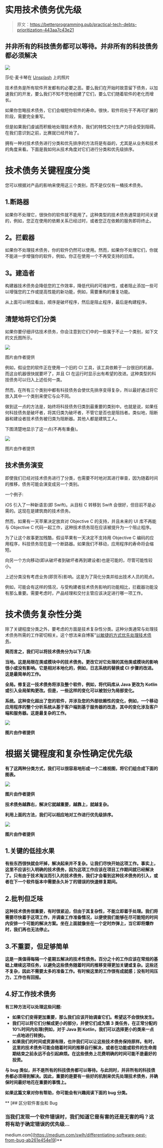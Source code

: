 # 实用技术债务优先级

> 原文：<https://betterprogramming.pub/practical-tech-debts-prioritization-443aa7c43e21>

## 并非所有的科技债务都可以等待。并非所有的科技债务都必须解决

![](img/d85721d81584c8140435b5abad9669e6.png)

莎伦·麦卡琴在 [Unsplash](https://unsplash.com?utm_source=medium&utm_medium=referral) 上的照片

技术债务是所有软件开发都有的必要之恶。要么我们在开始时故意留下债务，以加速我们的开发，要么我们不知不觉地创建了它们，要么它们随着软件的老化而增长。

如果你忽略技术债务，它们会缩短你软件的寿命。很快，软件将处于不再可扩展的阶段，需要完全重写。

但是如果我们虔诚而积极地处理技术债务，我们的特性交付生产力将会受到阻碍。在我们意识到之前，比赛就已经开始了。

拥有一种对技术债务进行分类和优先排序的方法将是有益的，尤其是从业务和技术的角度来看。下面是我如何从技术角度对它们进行分类和优先级排序。

# 技术债务关键程度分类

您可以根据对产品的影响来使用这三个类别，而不是仅仅有一桶技术债务。

## 1.**断路器**

如果你不处理它，很快你的软件就不能用了。这种类型的技术债务通常是时间关键的，例如，您正在使用的依赖关系已经过时，或者您正在依赖的服务即将终止。

## **2。拦截器**

如果你不处理技术债务，你的软件仍然可以使用。然而，如果你不处理它们，你就不能进一步增强你的软件，例如，你正在使用一个不再受支持的旧库。

## **3。建造者**

构建器技术债务会降低您的工作效率，降低代码的可维护性，或者阻止添加一些可以增强您的工作或提高性能的新功能，例如，需要重构的重复功能。

从上面可以明显看出，顺序是破坏程序，然后是阻止程序，最后是构建程序。

## 清楚地将它们分类

如果你要仔细评估技术债务，你会注意到它们中的一些属于不止一个类别，如下文的文氏图所示。

![](img/f5aa23e27215079dfcadbc7363689729.png)

图片由作者提供

例如，假设您的软件正在使用一个旧的 CI 工具，该工具依赖于一台很旧的机器，而这台机器很快就要坏了，并且 CI 在运行时显示出有希望的改进。这种类型的科技债务可以归入上述任何一类。

然而，在所有三个类别中都有科技债务会使优先排序变得复杂，所以最好通过将它放入其中一个类别来使它与众不同。

做到这一点的方法是，始终将科技债务归类到最重要的类别中。也就是说，如果任何科技债务是破坏者，将其归类为破坏者，不管它是否也是阻挡者。类似地，阻断器和建设者技术债务被归类为阻断器。其他人都是建筑工人。

下图清楚地显示了这一点(不再有重叠)。

![](img/aba0cd28c011f5d90cdb7bf3d5605f4c.png)

图片由作者提供

## 技术债务演变

即使我们已经对技术债务进行了分类，也需要不时地对其进行审查，因为随着时间的推移，债务可能会演变成另一个类别。

一个例子:

iOS 引入了一种新语言(即 Swift)。从目标 C 转移到 Swift 会很好，但目前不是必需的。这现在是建筑商的技术债务。

然而，如果有一天苹果决定放弃对 Objective C 的支持，并且未来的 UI 库不再能与 Objective C 代码一起工作，这种技术债务现在应该被提升为一个阻止程序。

为了让这个故事更加残酷，假设苹果有一天决定不支持用 Objective C 编码的应用程序，科技债务现在是一个断路器。如果我们不移动，应用程序的寿命将会缩短。

向另一个方向移动(即从破坏者到破坏者再到建设者)也是可能的，尽管可能性较小。

上述分类没有考虑业务(即货币)影响。这是为了简化分类并给出技术人员的观点。

例如，可能会有这样的情况，与受构建者技术债务影响的功能相比，拦截器功能没有那么重要。需要考虑时，产品经理和交付主管应该决定进行哪一项工作。

# 技术债务复杂性分类

除了关键程度分类之外，要考虑的方面是技术复杂性分类。这种分类通常与处理技术债务所需的工作密切相关。这个想法来自博客"[以敏捷的方式优先处理技术债务](https://www.panaya.com/blog/modern-alm/technical-debt-agile-way/)。

**简而言之，我们可以将技术债务分为以下几类:**

****当地**。这是局限在类或模块中的技术债务。更改它对它处理的其他类或模块的影响很小或没有影响。它是相对本地化的，例如，日志系统的替换或 CI 步骤的改进。这是最简单的工作。**

****全局**。修复这一技术债务将涉及整个软件，例如，将代码库从 Java 更改为 Kotlin 或引入全局架构更改。但是，一些这样的变化可以被划分为局部变化。**

****系统**。这种变化超出了您的软件，并涉及您的外部依赖性的变化，例如，一个移动应用程序的整个分析系统从基于客户端到基于服务器的改造，其中的变化涉及客户端和服务器。这是最复杂的工作。**

**![](img/909ca7b49c61dfb7c6c7ac030fd96031.png)**

**图片由作者提供**

# **根据关键程度和复杂性确定优先级**

**有了这两种分类方式，我们可以很容易地形成一个二维视图，将它们组合成下面的图表。**

**![](img/6655539d99407f5f2e908f4415bc7594.png)**

**图片由作者提供**

**技术债务越靠右，解决它就越重要，越靠上，就越复杂。**

**利用上面的方法，我们可以相应地对工作进行优先级排序。**

**![](img/01330439f074fa14c2695d1bf0110fdc.png)**

**图片由作者提供**

## **1.关键的低挂水果**

**有些东西很快就会坏掉，解决起来并不复杂。让我们尽快开始这项工作。事实上，这里不应该引入明确的技术债务，因为这项工作应该在项目工作期间就已经解决了。只有由于技术淘汰而引入的技术债务，我们才会看到这种技术债务的引入，或者在下一个软件版本中需要永久补丁的错误的快速修复期间。**

## **2.批判但乏味**

**这种技术债务很重要，有时很紧迫，但由于其复杂性，不能立即着手处理。我们将需要尽快着手这项工作，并调查工作准备情况，以便使我们能够在尽可能短的时间内安排一个可能的解决方案。坐在上面就像坐在一个定时炸弹上，当它即将爆炸时，我们再也无法停止。**

## **3.不重要，但足够简单**

**这是一类值得每隔一个星期五解决的技术性债务。百分之十的工作应该在常规的基础上继续这项任务，以避免这些债务随着时间的推移变得更加关键或复杂。这些还不复杂，因此不需要太多的准备工作。有时候这里的工作很有成就感；没有时间压力，工作也有回报。**

## **4.好工作技术债务**

**有三种方法可以处理这些问题:**

*   **如果它们变得更加重要，那么我们应该开始调查它们。希望这不会很快发生。**
*   **我们可以将它们分解成更小的部分，并使它们成为第 3 类任务，在正常分配的 10%时间内处理(例如，对于 Java 到 Kotlin，我们可以选择更小的类来一点一点地进行转换)。**
*   **如果我们的时间或资源有限，也许我们可以让这些技术债务保持原样。有时，这里的技术债务可能会随着时间的推移自行解决，或者在功能或软件的生命周期结束之前永远不会引起麻烦。在这些债务上花费明确的时间可能不是最好的投资。**

**与 bug 类似，并不是所有的科技债务都可以等待。与此同时，并非所有的科技债务都必须得到解决。因此，重要的是要有一些好的机制来优先处理技术债务，并确保时间最好地花在重要的事情上。**

**如果这篇文章对你有帮助，你可能会有兴趣阅读下面的 bug 分类。**

**[](https://medium.com/swlh/differentiating-software-pest-from-bug-ab261e454e19) [## 区分软件害虫和 Bug

### 当我们发现一个软件错误时，我们知道它是有害的还是无害的吗？这将有助于确定错误的优先级…

medium.com](https://medium.com/swlh/differentiating-software-pest-from-bug-ab261e454e19)**